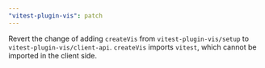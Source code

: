 ```yaml
---
"vitest-plugin-vis": patch
---
```


Revert the change of adding `createVis` from `vitest-plugin-vis/setup` to `vitest-plugin-vis/client-api`.
`createVis` imports `vitest`, which cannot be imported in the client side.